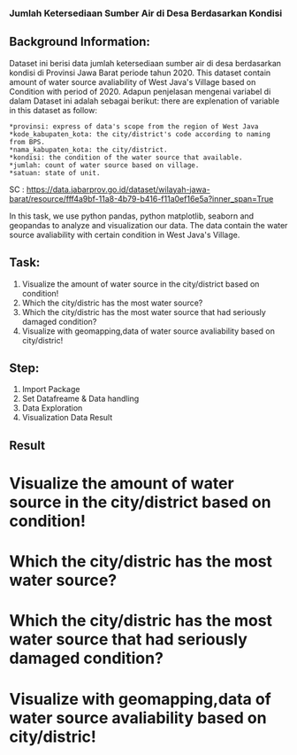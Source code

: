 ### Jumlah Ketersediaan Sumber Air di Desa Berdasarkan Kondisi 

## Background Information:
Dataset ini berisi data jumlah ketersediaan sumber air di desa berdasarkan kondisi di Provinsi Jawa Barat periode tahun 2020.
This dataset contain amount of water source avaliability of West Java's Village based on Condition with period of 2020.
Adapun penjelasan mengenai variabel di dalam Dataset ini adalah sebagai berikut:
there are explenation of variable in this dataset as follow:

    *provinsi: express of data's scope from the region of West Java 
    *kode_kabupaten_kota: the city/district's code according to naming from BPS.
    *nama_kabupaten_kota: the city/district.
    *kondisi: the condition of the water source that available.
    *jumlah: count of water source based on village.
    *satuan: state of unit.
    
SC : https://data.jabarprov.go.id/dataset/wilayah-jawa-barat/resource/fff4a9bf-11a8-4b79-b416-f11a0ef16e5a?inner_span=True

In this task, we use python pandas, python matplotlib, seaborn and geopandas to analyze and visualization our data. The data contain the water source avaliability with certain condition in West Java's Village.
## Task:
1. Visualize the amount of water source in the city/district based on condition! 
2. Which the city/distric has the most water source?
3. Which the city/distric has the most water source that had seriously damaged condition?
4. Visualize with geomapping,data of water source avaliability based on city/distric!

## Step:
1. Import Package 
2. Set Datafreame & Data handling
3. Data Exploration
4. Visualization Data Result
## Result
 # Visualize the amount of water source in the city/district based on condition! 
 # Which the city/distric has the most water source?
 # Which the city/distric has the most water source that had seriously damaged condition?
 # Visualize with geomapping,data of water source avaliability based on city/distric!

